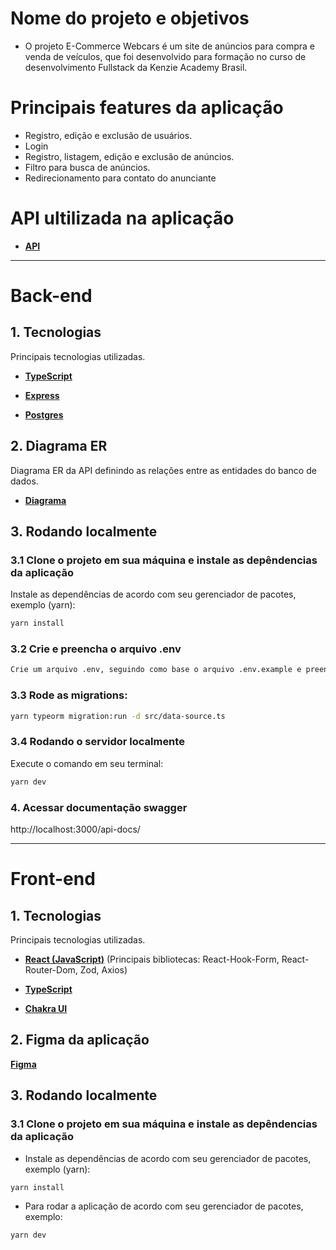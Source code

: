 # Nome do projeto e objetivos

- O projeto E-Commerce Webcars é um site de anúncios para compra e venda de veículos, que foi desenvolvido para formação no curso de desenvolvimento Fullstack da Kenzie Academy Brasil.

# Principais features da aplicação

- Registro, edição e exclusão de usuários.
- Login
- Registro, listagem, edição e exclusão de anúncios.
- Filtro para busca de anúncios. 
- Redirecionamento para contato do anunciante

# API ultilizada na aplicação

- **[API](https://kenzie-kars.herokuapp.com/)**

--------------------------------------------------------------

# Back-end

## 1. Tecnologias

Principais tecnologias utilizadas.

- **[TypeScript](https://www.typescriptlang.org/)**

- **[Express](https://expressjs.com/)**

- **[Postgres](https://www.postgresql.org/)**

## 2. Diagrama ER

Diagrama ER da API definindo as relações entre as entidades do banco de dados.

- **[Diagrama](https://github.com/web-cars/projeto_full_stack_web_cars/blob/develop/backend/DER.png?raw=true)**

## 3. Rodando localmente

### 3.1 Clone o projeto em sua máquina e instale as depêndencias da aplicação

Instale as dependências de acordo com seu gerenciador de pacotes, exemplo (yarn):

```bash
yarn install
```

### 3.2 Crie e preencha o arquivo .env

```bash
Crie um arquivo .env, seguindo como base o arquivo .env.example e preencha os dados de conexão com o banco de dados
```

### 3.3 Rode as migrations:

```bash
yarn typeorm migration:run -d src/data-source.ts
```

### 3.4 Rodando o servidor localmente

Execute o comando em seu terminal:

```bash
yarn dev
```

### 4. Acessar documentação swagger

http://localhost:3000/api-docs/

----------------------------------------------------------------

# Front-end

## 1. Tecnologias

Principais tecnologias utilizadas.

- **[React (JavaScript)](https://pt-br.legacy.reactjs.org/docs/getting-started.html)**
  (Principais bibliotecas: React-Hook-Form, React-Router-Dom, Zod, Axios)
  
- **[TypeScript](https://www.typescriptlang.org/)**
  
- **[Chakra UI](https://chakra-ui.com/)**

## 2. Figma da aplicação

**[Figma](https://www.figma.com/file/KX3C3fIi8zmCRpNipxIYYF/M6---E-Commerce-Filter?type=design&node-id=45-2&t=Ys3VsYb1TGGubQnr-0)**

## 3. Rodando localmente

### 3.1 Clone o projeto em sua máquina e instale as depêndencias da aplicação

- Instale as dependências de acordo com seu gerenciador de pacotes, exemplo (yarn):

```bash
yarn install
```
- Para rodar a aplicação de acordo com seu gerenciador de pacotes, exemplo:
  
```bash
yarn dev
```
